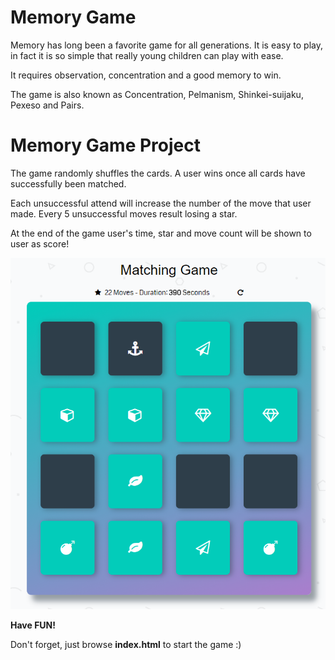 # Memory Game

Memory has long been a favorite game for all generations. It is easy to play, in fact it is so simple that really young children can play with ease.

It requires observation, concentration and a good memory to win.

The game is also known as Concentration, Pelmanism, Shinkei-suijaku, Pexeso and Pairs.

# Memory Game Project

The game randomly shuffles the cards. A user wins once all cards have successfully been matched.

Each unsuccessful attend will increase the number of the move that user made. Every 5 unsuccessful moves result losing a star.

At the end of the game user's time, star and move count will be shown to user as score!

![Screenshot](img/Screenshot.png)

**Have FUN!**

Don't forget, just browse __index.html__ to start the game :)
